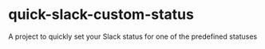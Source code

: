 # quick-slack-custom-status
A project to quickly set your Slack status for one of the predefined statuses 
